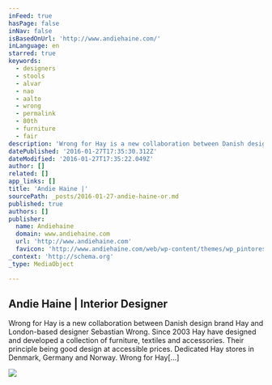 ```yaml
---
inFeed: true
hasPage: false
inNav: false
isBasedOnUrl: 'http://www.andiehaine.com/'
inLanguage: en
starred: true
keywords:
  - designers
  - stools
  - alvar
  - nao
  - aalto
  - wrong
  - permalink
  - 80th
  - furniture
  - fair
description: 'Wrong for Hay is a new collaboration between Danish design brand Hay and London-based designer Sebastian Wrong. Since 2003 Hay have designed and developed a collection of furniture, textiles and accessories. Their principle being good design at accessible prices. Dedicated Hay stores in Denmark, Germany and Norway. Wrong for Hay[...]'
datePublished: '2016-01-27T17:35:30.312Z'
dateModified: '2016-01-27T17:35:22.049Z'
author: []
related: []
app_links: []
title: 'Andie Haine |'
sourcePath: _posts/2016-01-27-andie-haine-or.md
published: true
authors: []
publisher:
  name: Andiehaine
  domain: www.andiehaine.com
  url: 'http://www.andiehaine.com'
  favicon: 'http://www.andiehaine.com/web/wp-content/themes/wp_pintores5-v1.2/panel/img/favicon.ico'
_context: 'http://schema.org'
_type: MediaObject

---
```

<article style=""><h1>Andie Haine | Interior Designer</h1><p>Wrong for Hay is a new collaboration between Danish design brand Hay and London-based designer Sebastian Wrong. Since 2003 Hay have designed and developed a collection of furniture, textiles and accessories. Their principle being good design at accessible prices. Dedicated Hay stores in Denmark, Germany and Norway. Wrong for Hay[...]</p><img src="https://s3-us-west-2.amazonaws.com/the-grid-img/p/93e1f284814ed028583ba40e65a3f6b89ec33095.jpg" /></article>